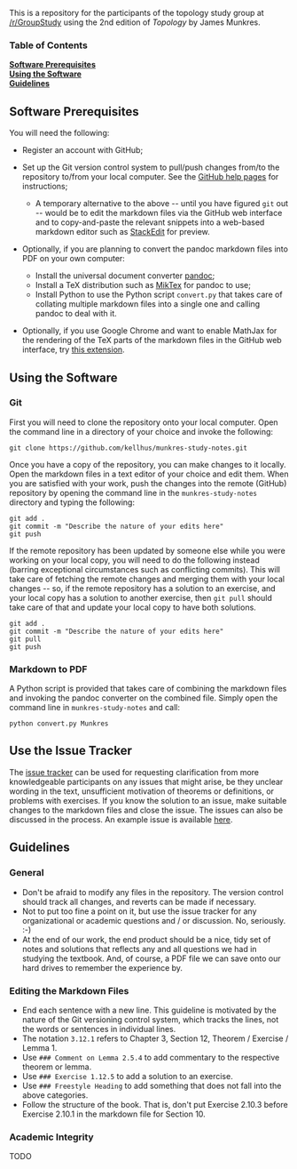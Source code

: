 This is a repository for the participants of the topology study group at [/r/GroupStudy](http://www.reddit.com/r/GroupStudy/comments/37bxf0/) using the 2nd edition of *Topology* by James Munkres.

### Table of Contents
**[Software Prerequisites](#software-prerequisites)**  
**[Using the Software](#using-the-software)**  
**[Guidelines](#guidelines)**  


## Software Prerequisites

You will need the following:

* Register an account with GitHub;
* Set up the Git version control system to pull/push changes from/to the repository to/from your local computer. See the [GitHub help pages](https://help.github.com/articles/set-up-git/) for instructions;
    - A temporary alternative to the above -- until you have figured `git` out -- would be to edit the markdown files via the GitHub web interface and to copy-and-paste the relevant snippets into a web-based markdown editor such as [StackEdit](https://stackedit.io/) for preview.

* Optionally, if you are planning to convert the pandoc markdown files into PDF on your own computer:
    - Install the universal document converter [pandoc](http://pandoc.org/); 
    - Install a TeX distribution such as [MikTex](http://miktex.org/) for pandoc to use;
    - Install Python to use the Python script `convert.py` that takes care of collating multiple markdown files into a single one and calling pandoc to deal with it.
* Optionally, if you use Google Chrome and want to enable MathJax for the rendering of the TeX parts of the markdown files in the GitHub web interface, try [this extension](https://chrome.google.com/webstore/detail/tex-all-the-things/cbimabofgmfdkicghcadidpemeenbffn).


## Using the Software

### Git

First you will need to clone the repository onto your local computer. Open the command line in a directory of your choice and invoke the following:

```
git clone https://github.com/kellhus/munkres-study-notes.git
```

Once you have a copy of the repository, you can make changes to it locally. Open the markdown files in a text editor of your choice and edit them. When you are satisfied with your work, push the changes into the remote (GitHub) repository by opening the command line in the `munkres-study-notes` directory and typing the following:

```
git add .
git commit -m "Describe the nature of your edits here"
git push
```

If the remote repository has been updated by someone else while you were working on your local copy, you will need to do the following instead (barring exceptional circumstances such as conflicting commits). This will take care of fetching the remote changes and merging them with your local changes -- so, if the remote repository has a solution to an exercise, and your local copy has a solution to another exercise, then `git pull` should take care of that and update your local copy to have both solutions.

```
git add .
git commit -m "Describe the nature of your edits here"
git pull
git push
```

### Markdown to PDF
A Python script is provided that takes care of combining the markdown files and invoking the pandoc converter on the combined file. Simply open the command line in `munkres-study-notes` and call:

```
python convert.py Munkres
```

## Use the Issue Tracker
The [issue tracker](https://github.com/kellhus/munkres-study-notes/issues) can be used for requesting clarification from more knowledgeable participants on any issues that might arise, be they unclear wording in the text, unsufficient motivation of theorems or definitions, or problems with exercises. If you know the solution to an issue, make suitable changes to the markdown files and close the issue. The issues can also be discussed in the process. An example issue is available [here](https://github.com/kellhus/munkres-study-notes/issues/1).

## Guidelines

### General

* Don't be afraid to modify any files in the repository. The version control should track all changes, and reverts can be made if necessary.
* Not to put too fine a point on it, but use the issue tracker for any organizational or academic questions and / or discussion. No, seriously. :-)
* At the end of our work, the end product should be a nice, tidy set of notes and solutions that reflects any and all questions we had in studying the textbook. And, of course, a PDF file we can save onto our hard drives to remember the experience by.

### Editing the Markdown Files

* End each sentence with a new line. This guideline is motivated by the nature of the Git versioning control system, which tracks the lines, not the words or sentences in individual lines.
* The notation `3.12.1` refers to Chapter 3, Section 12, Theorem / Exercise / Lemma 1.
* Use `### Comment on Lemma 2.5.4` to add commentary to the respective theorem or lemma.
* Use `### Exercise 1.12.5` to add a solution to an exercise.
* Use `### Freestyle Heading` to add something that does not fall into the above categories.
* Follow the structure of the book. That is, don't put Exercise 2.10.3 before Exercise 2.10.1 in the markdown file for Section 10.

### Academic Integrity

TODO
